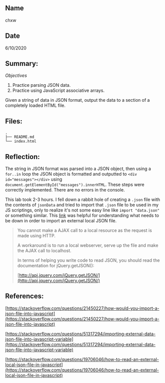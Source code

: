 ## Name
chxw

## Date
6/10/2020


## Summary:
*Objectives*
1. Practice parsing JSON data.
2. Practice using JavaScript associative arrays.

Given a string of data in JSON format, output the data to a section of a completely loaded HTML file.

## Files:
```
.
├── README.md
└── index.html
```

## Reflection:
The string in JSON format was parsed into a JSON object, then using a `for..in` loop the JSON object is formatted and outputted to `<div id="messages"></div>` using `document.getElementById("messages").innerHTML`. These steps were correctly implemented. There are no errors in the console. 

This lab took 2-3 hours. I fell down a rabbit hole of creating a `.json` file with the contents of `jsonData` and tried to import that `.json` file to be used in my JS scriptings, only to realize it's not some easy line like `import "data.json"` or something similar. This [link](https://stackoverflow.com/questions/19706046/how-to-read-an-external-local-json-file-in-javascript) was helpful for understanding what needs to be down in order to import an external local JSON file.

>You cannot make a AJAX call to a local resource as the request is made using HTTP.
>
>A workaround is to run a local webserver, serve up the file and make the AJAX call to localhost.
>
>In terms of helping you write code to read JSON, you should read the documentation for jQuery.getJSON():
>
>[http://api.jquery.com/jQuery.getJSON/](http://api.jquery.com/jQuery.getJSON/) 

## References:

[https://stackoverflow.com/questions/21450227/how-would-you-import-a-json-file-into-javascript](https://stackoverflow.com/questions/21450227/how-would-you-import-a-json-file-into-javascript)

[https://stackoverflow.com/questions/51317294/importing-external-data-json-file-into-javascript-variable](https://stackoverflow.com/questions/51317294/importing-external-data-json-file-into-javascript-variable)

[https://stackoverflow.com/questions/19706046/how-to-read-an-external-local-json-file-in-javascript](https://stackoverflow.com/questions/19706046/how-to-read-an-external-local-json-file-in-javascript)

